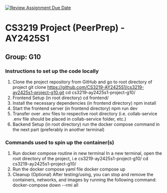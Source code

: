 [![Review Assignment Due Date](https://classroom.github.com/assets/deadline-readme-button-22041afd0340ce965d47ae6ef1cefeee28c7c493a6346c4f15d667ab976d596c.svg)](https://classroom.github.com/a/bzPrOe11)
# CS3219 Project (PeerPrep) - AY2425S1
## Group: G10

### Instructions to set up the code locally 
1. Clone the project repository from GitHub and go to root directory of project
git clone https://github.com/CS3219-AY2425S1/cs3219-ay2425s1-project-g10.git
cd cs3219-ay2425s1-project-g10/
2. Frontend Setup (in root directory)
cd frontend/
3. Install the necessary dependencies (in frontend directory)
npm install
4. Start the frontend server (in frontend directory)
npm run dev
5. Transfer over .env files to respective root directory (i.e. collab-service .env file should be placed in collab-service folder, etc.)
6. Backend Setup  (in root directory)
run the docker compose command in the next part (preferably in another terminal)

### Commands used to spin up the container(s)
1. Run docker compose routine in new terminal
In a new terminal, open the root directory of the project, i.e cs3219-ay2425s1-project-g10/
cd  cs3219-ay2425s1-project-g10/
2. Run the docker compose yaml file
docker compose up
3. Cleanup (Optional)
After testing/using, you can stop and remove the containers, networks, and images by running the following command:
docker-compose down --rmi all
